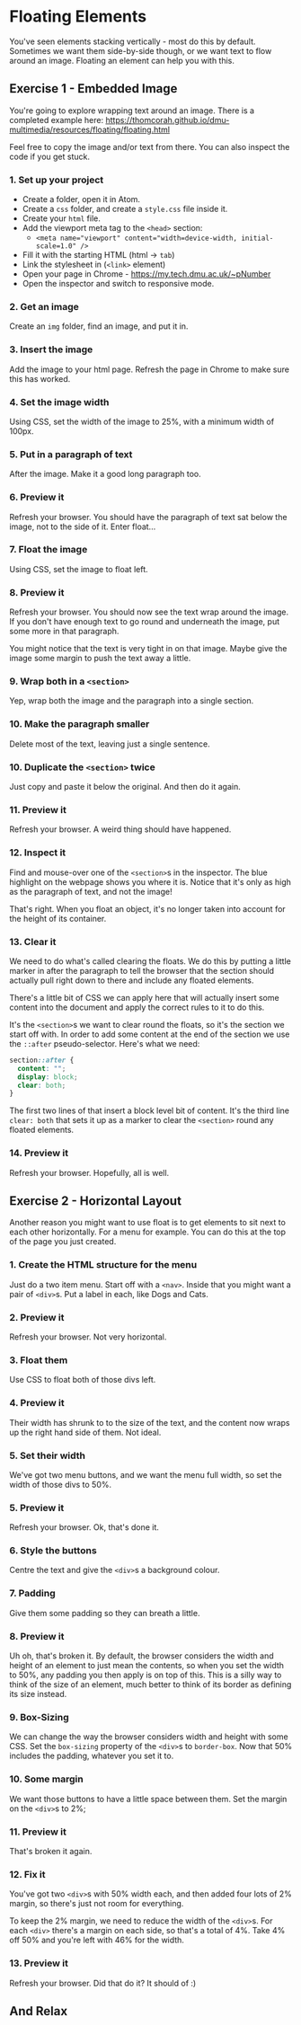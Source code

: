 # Floating Elements

You've seen elements stacking vertically - most do this by default. Sometimes we want them side-by-side though, or we want text to flow around an image. Floating an element can help you with this.

## Exercise 1 - Embedded Image

You're going to explore wrapping text around an image. There is a completed example here: <https://thomcorah.github.io/dmu-multimedia/resources/floating/floating.html>

Feel free to copy the image and/or text from there. You can also inspect the code if you get stuck.

### 1. Set up your project
* Create a folder, open it in Atom.
* Create a `css` folder, and create a `style.css` file inside it.
* Create your `html` file.
* Add the viewport meta tag to the `<head>` section:
  * `<meta name="viewport" content="width=device-width, initial-scale=1.0" />`
* Fill it with the starting HTML (html -> `tab`)
* Link the stylesheet in (`<link>` element)
* Open your page in Chrome - https://my.tech.dmu.ac.uk/~pNumber
* Open the inspector and switch to responsive mode.

### 2. Get an image
Create an `img` folder, find an image, and put it in.

### 3. Insert the image
Add the image to your html page. Refresh the page in Chrome to make sure this has worked.

### 4. Set the image width
Using CSS, set the width of the image to 25%, with a minimum width of 100px.

### 5. Put in a paragraph of text
After the image. Make it a good long paragraph too.

### 6. Preview it
Refresh your browser. You should have the paragraph of text sat below the image, not to the side of it. Enter float...

### 7. Float the image
Using CSS, set the image to float left.

### 8. Preview it
Refresh your browser. You should now see the text wrap around the image. If you don't have enough text to go round and underneath the image, put some more in that paragraph.

You might notice that the text is very tight in on that image. Maybe give the image some margin to push the text away a little.

### 9. Wrap both in a `<section>`
Yep, wrap both the image and the paragraph into a single section.

### 10. Make the paragraph smaller
Delete most of the text, leaving just a single sentence.

### 10. Duplicate the `<section>` twice
Just copy and paste it below the original. And then do it again.

### 11. Preview it
Refresh your browser. A weird thing should have happened.

### 12. Inspect it
Find and mouse-over one of the `<section>`s in the inspector. The blue highlight on the webpage shows you where it is. Notice that it's only as high as the paragraph of text, and not the image!

That's right. When you float an object, it's no longer taken into account for the height of its container.

### 13. Clear it
We need to do what's called clearing the floats. We do this by putting a little marker in after the paragraph to tell the browser that the section should actually pull right down to there and include any floated elements.

There's a little bit of CSS we can apply here that will actually insert some content into the document and apply the correct rules to it to do this.

It's the `<section>`s we want to clear round the floats, so it's the section we start off with. In order to add some content at the end of the section we use the `::after` pseudo-selector. Here's what we need:

```css
section::after {
  content: "";
  display: block;
  clear: both;
}
```
The first two lines of that insert a block level bit of content. It's the third line `clear: both` that sets it up as a marker to clear the `<section>` round any floated elements.

### 14. Preview it
Refresh your browser. Hopefully, all is well.

## Exercise 2 - Horizontal Layout
Another reason you might want to use float is to get elements to sit next to each other horizontally. For a menu for example. You can do this at the top of the page you just created.

### 1. Create the HTML structure for the menu
Just do a two item menu. Start off with a `<nav>`. Inside that you might want a pair of `<div>`s. Put a label in each, like Dogs and Cats.

### 2. Preview it
Refresh your browser. Not very horizontal.

### 3. Float them
Use CSS to float both of those divs left.

### 4. Preview it
Their width has shrunk to to the size of the text, and the content now wraps up the right hand side of them. Not ideal.

### 5. Set their width
We've got two menu buttons, and we want the menu full width, so set the width of those divs to 50%.

### 5. Preview it
Refresh your browser. Ok, that's done it.

### 6. Style the buttons
Centre the text and give the `<div>`s a background colour.

### 7. Padding
Give them some padding so they can breath a little.

### 8. Preview it
Uh oh, that's broken it. By default, the browser considers the width and height of an element to just mean the contents, so when you set the width to 50%, any padding you then apply is on top of this. This is a silly way to think of the size of an element, much better to think of its border as defining its size instead.

### 9. Box-Sizing
We can change the way the browser considers width and height with some CSS. Set the `box-sizing` property of the `<div>`s to `border-box`. Now that 50% includes the padding, whatever you set it to.

### 10. Some margin
We want those buttons to have a little space between them. Set the margin on the `<div>`s to 2%;

### 11. Preview it
That's broken it again.

### 12. Fix it
You've got two `<div>`s with 50% width each, and then added four lots of 2% margin, so there's just not room for everything.

To keep the 2% margin, we need to reduce the width of the `<div>`s. For each `<div>` there's a margin on each side, so that's a total of 4%. Take 4% off 50% and you're left with 46% for the width.

### 13. Preview it
Refresh your browser. Did that do it? It should of :)

## And Relax
